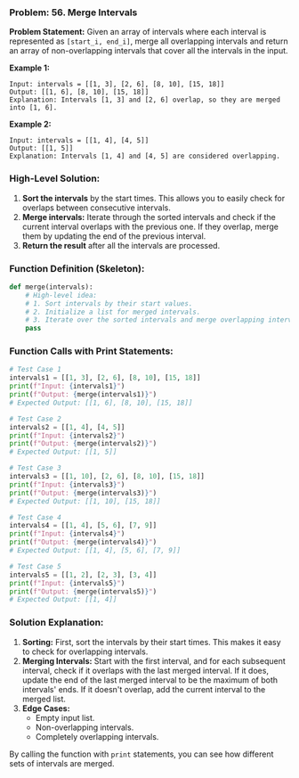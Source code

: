 ### Problem: 56. Merge Intervals

**Problem Statement:**
Given an array of intervals where each interval is represented as `[start_i, end_i]`, merge all overlapping intervals and return an array of non-overlapping intervals that cover all the intervals in the input.

**Example 1:**
```
Input: intervals = [[1, 3], [2, 6], [8, 10], [15, 18]]
Output: [[1, 6], [8, 10], [15, 18]]
Explanation: Intervals [1, 3] and [2, 6] overlap, so they are merged into [1, 6].
```

**Example 2:**
```
Input: intervals = [[1, 4], [4, 5]]
Output: [[1, 5]]
Explanation: Intervals [1, 4] and [4, 5] are considered overlapping.
```

### High-Level Solution:
1. **Sort the intervals** by the start times. This allows you to easily check for overlaps between consecutive intervals.
2. **Merge intervals:** Iterate through the sorted intervals and check if the current interval overlaps with the previous one. If they overlap, merge them by updating the end of the previous interval.
3. **Return the result** after all the intervals are processed.

### Function Definition (Skeleton):
```python
def merge(intervals):
    # High-level idea:
    # 1. Sort intervals by their start values.
    # 2. Initialize a list for merged intervals.
    # 3. Iterate over the sorted intervals and merge overlapping intervals.
    pass
```

### Function Calls with Print Statements:
```python
# Test Case 1
intervals1 = [[1, 3], [2, 6], [8, 10], [15, 18]]
print(f"Input: {intervals1}")
print(f"Output: {merge(intervals1)}")
# Expected Output: [[1, 6], [8, 10], [15, 18]]

# Test Case 2
intervals2 = [[1, 4], [4, 5]]
print(f"Input: {intervals2}")
print(f"Output: {merge(intervals2)}")
# Expected Output: [[1, 5]]

# Test Case 3
intervals3 = [[1, 10], [2, 6], [8, 10], [15, 18]]
print(f"Input: {intervals3}")
print(f"Output: {merge(intervals3)}")
# Expected Output: [[1, 10], [15, 18]]

# Test Case 4
intervals4 = [[1, 4], [5, 6], [7, 9]]
print(f"Input: {intervals4}")
print(f"Output: {merge(intervals4)}")
# Expected Output: [[1, 4], [5, 6], [7, 9]]

# Test Case 5
intervals5 = [[1, 2], [2, 3], [3, 4]]
print(f"Input: {intervals5}")
print(f"Output: {merge(intervals5)}")
# Expected Output: [[1, 4]]
```

### Solution Explanation:
1. **Sorting:** First, sort the intervals by their start times. This makes it easy to check for overlapping intervals.
2. **Merging Intervals:** Start with the first interval, and for each subsequent interval, check if it overlaps with the last merged interval. If it does, update the end of the last merged interval to be the maximum of both intervals' ends. If it doesn't overlap, add the current interval to the merged list.
3. **Edge Cases:**
   - Empty input list.
   - Non-overlapping intervals.
   - Completely overlapping intervals.

By calling the function with `print` statements, you can see how different sets of intervals are merged.